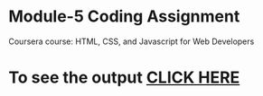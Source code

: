 # Module-5 Coding Assignment

Coursera course: HTML, CSS, and Javascript for Web Developers

# To see the output [CLICK HERE](https://manojsreekumark.github.io/HTML-CSS-and-Javascript-for-Web-Developers/Assignments/module-5/index.html)
